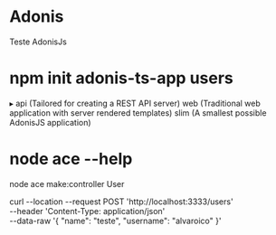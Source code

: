 # Adonis
Teste AdonisJs 

# npm init adonis-ts-app users
▸ api   (Tailored for creating a REST API server)
  web   (Traditional web application with server rendered templates)
  slim  (A smallest possible AdonisJS application)

# node ace --help    
node ace make:controller User

curl --location --request POST 'http://localhost:3333/users' \
--header 'Content-Type: application/json' \
--data-raw '{
    "name": "teste",
    "username": "alvaroico"
}'